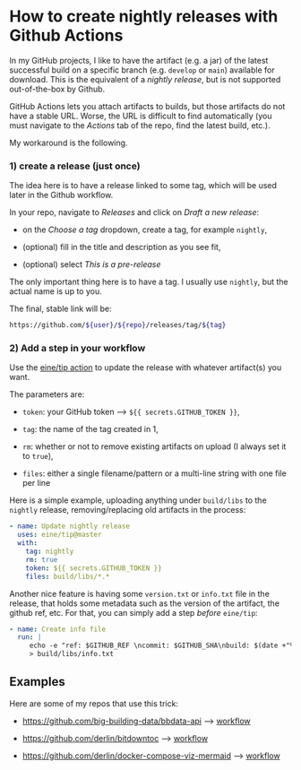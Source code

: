 # How to create nightly releases with Github Actions

In my GitHub projects, I like to have the artifact (e.g. a jar) of the latest successful build on a specific branch (e.g. `develop` or `main`) available for download. This is the equivalent of a *nightly release*, but is not supported out-of-the-box by Github.

GitHub Actions lets you attach artifacts to builds, but those artifacts do not have a stable URL. Worse, the URL is difficult to find automatically (you must navigate to the *Actions* tab of the repo, find the latest build, etc.).

My workaround is the following.

### 1) create a release (just once)

The idea here is to have a release linked to some tag, which will be used later in the Github workflow.

In your repo, navigate to *Releases* and click on *Draft a new release*:

*   on the *Choose a tag* dropdown, create a tag, for example `nightly`,
    
*   (optional) fill in the title and description as you see fit,
    
*   (optional) select *This is a pre-release*
    

The only important thing here is to have a tag. I usually use `nightly`, but the actual name is up to you.

The final, stable link will be:

```bash
https://github.com/${user}/${repo}/releases/tag/${tag}
```

### 2) Add a step in your workflow

Use the [eine/tip action](https://github.com/eine/tip) to update the release with whatever artifact(s) you want.

The parameters are:

*   `token`: your GitHub token ⟶ `${{ secrets.GITHUB_TOKEN }}`,
    
*   `tag`: the name of the tag created in 1,
    
*   `rm`: whether or not to remove existing artifacts on upload (I always set it to `true`),
    
*   `files`: either a single filename/pattern or a multi-line string with one file per line
    

Here is a simple example, uploading anything under `build/libs` to the `nightly` release, removing/replacing old artifacts in the process:

```yaml
- name: Update nightly release
  uses: eine/tip@master
  with:
    tag: nightly
    rm: true
    token: ${{ secrets.GITHUB_TOKEN }}
    files: build/libs/*.*
```

Another nice feature is having some `version.txt` or `info.txt` file in the release, that holds some metadata such as the version of the artifact, the github ref, etc. For that, you can simply add a step *before* `eine/tip`:

```yaml
- name: Create info file
  run: |
     echo -e "ref: $GITHUB_REF \ncommit: $GITHUB_SHA\nbuild: $(date +"%Y-%m-%dT%H:%M:%SZ")" \
     > build/libs/info.txt
```

## Examples

Here are some of my repos that use this trick:

*   https://github.com/big-building-data/bbdata-api ⟶ [workflow](https://github.com/big-building-data/bbdata-api/blob/master/.github/workflows/main.yml)
    
*   https://github.com/derlin/bitdowntoc ⟶ [workflow](https://github.com/derlin/bitdowntoc/blob/master/.github/workflows/deploy.yml)
    
*   https://github.com/derlin/docker-compose-viz-mermaid ⟶ [workflow](https://github.com/derlin/docker-compose-viz-mermaid/blob/main/.github/workflows/main.yaml)